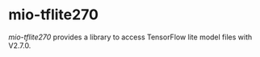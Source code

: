 # mio-tflite270

_mio-tflite270_ provides a library to access TensorFlow lite model files with V2.7.0.
